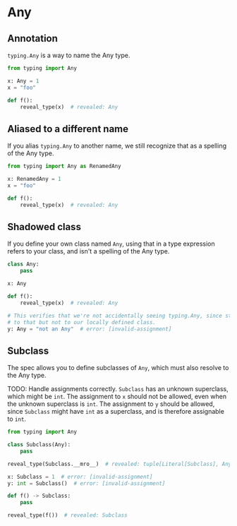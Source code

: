 # Any

## Annotation

`typing.Any` is a way to name the Any type.

```py
from typing import Any

x: Any = 1
x = "foo"

def f():
    reveal_type(x)  # revealed: Any
```

## Aliased to a different name

If you alias `typing.Any` to another name, we still recognize that as a spelling of the Any type.

```py
from typing import Any as RenamedAny

x: RenamedAny = 1
x = "foo"

def f():
    reveal_type(x)  # revealed: Any
```

## Shadowed class

If you define your own class named `Any`, using that in a type expression refers to your class, and
isn't a spelling of the Any type.

```py
class Any:
    pass

x: Any

def f():
    reveal_type(x)  # revealed: Any

# This verifies that we're not accidentally seeing typing.Any, since str is assignable
# to that but not to our locally defined class.
y: Any = "not an Any"  # error: [invalid-assignment]
```

## Subclass

The spec allows you to define subclasses of `Any`, which must also resolve to the Any type.

TODO: Handle assignments correctly. `Subclass` has an unknown superclass, which might be `int`. The
assignment to `x` should not be allowed, even when the unknown superclass is `int`. The assignment
to `y` should be allowed, since `Subclass` might have `int` as a superclass, and is therefore
assignable to `int`.

```py
from typing import Any

class Subclass(Any):
    pass

reveal_type(Subclass.__mro__)  # revealed: tuple[Literal[Subclass], Any, Literal[object]]

x: Subclass = 1  # error: [invalid-assignment]
y: int = Subclass()  # error: [invalid-assignment]

def f() -> Subclass:
    pass

reveal_type(f())  # revealed: Subclass
```
